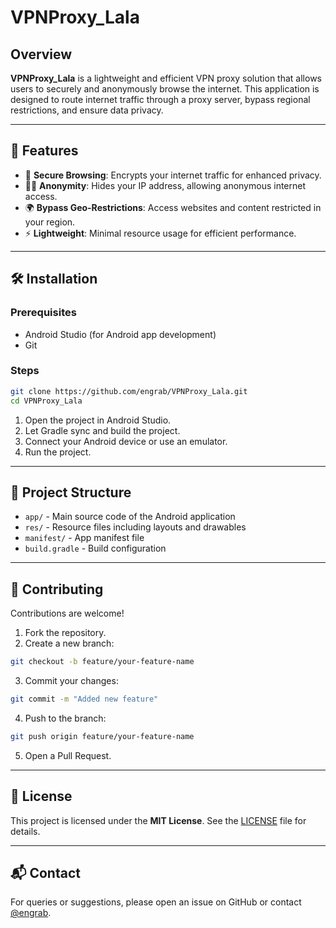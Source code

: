 # VPNProxy_Lala

## Overview

**VPNProxy_Lala** is a lightweight and efficient VPN proxy solution that allows users to securely and anonymously browse the internet. This application is designed to route internet traffic through a proxy server, bypass regional restrictions, and ensure data privacy.

---

## 🚀 Features

- 🔐 **Secure Browsing**: Encrypts your internet traffic for enhanced privacy.
- 🕵️‍♂️ **Anonymity**: Hides your IP address, allowing anonymous internet access.
- 🌍 **Bypass Geo-Restrictions**: Access websites and content restricted in your region.
- ⚡ **Lightweight**: Minimal resource usage for efficient performance.

---

## 🛠️ Installation

### Prerequisites

- Android Studio (for Android app development)
- Git

### Steps

```bash
git clone https://github.com/engrab/VPNProxy_Lala.git
cd VPNProxy_Lala
```

1. Open the project in Android Studio.
2. Let Gradle sync and build the project.
3. Connect your Android device or use an emulator.
4. Run the project.

---

## 📂 Project Structure

- `app/` - Main source code of the Android application
- `res/` - Resource files including layouts and drawables
- `manifest/` - App manifest file
- `build.gradle` - Build configuration

---

## 🤝 Contributing

Contributions are welcome!

1. Fork the repository.
2. Create a new branch:

```bash
git checkout -b feature/your-feature-name
```

3. Commit your changes:

```bash
git commit -m "Added new feature"
```

4. Push to the branch:

```bash
git push origin feature/your-feature-name
```

5. Open a Pull Request.

---

## 📄 License

This project is licensed under the **MIT License**. See the [LICENSE](LICENSE) file for details.

---

## 📬 Contact

For queries or suggestions, please open an issue on GitHub or contact [@engrab](https://github.com/engrab).

